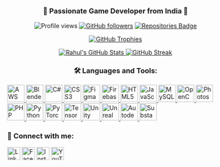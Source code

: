 <h3 align="center">🚀 Passionate Game Developer from India 🌟</h3>

<p align="center">
  <img src="https://komarev.com/ghpvc/?username=RahulTambatUbz&label=Profile%20views&color=0e75b6&style=flat" alt="Profile views" />
  <a href="https://github.com/RahulTambatUbz"><img src="https://img.shields.io/github/followers/rahultambatubz?label=Followers&style=social" alt="GitHub followers" /></a>
  <a href="https://github.com/RahulTambatUbz?tab=repositories"><img src="https://badges.pufler.dev/repos/rahultambatubz" alt="Repositories Badge" /></a>
</p>

<p align="center">
  <a href="https://github.com/ryo-ma/github-profile-trophy">
    <img src="https://github-profile-trophy.vercel.app/?username=RahulTambatUbz&theme=tokyonight&no-frame=false&column=8&margin-w=15&margin-h=15" alt="GitHub Trophies" />
  </a>
</p>



<p align="center">
   <a href="https://github.com/anuraghazra/github-readme-stats">
    <img src="https://github-readme-stats.vercel.app/api?username=RahulTambatUbz&show_icons=true&theme=tokyonight&card_width=250&card_height=100" alt="Rahul's GitHub Stats" />
  </a>
 <a href="https://git.io/streak-stats"><img src="https://github-readme-streak-stats.herokuapp.com?user=RahulTambatUbz&theme=tokyonight&card_width=300&type=png" alt="GitHub Streak" /></a>
 
</p>





<h3 align="center">🛠️ Languages and Tools:</h3>
<p align="left">
  <a href="https://aws.amazon.com" target="_blank" rel="noreferrer">
    <img src="https://img.icons8.com/color/48/000000/amazon-web-services.png" alt="AWS" width="40" height="40"/>
  </a>
  <a href="https://www.blender.org/" target="_blank" rel="noreferrer">
    <img src="https://img.icons8.com/color/48/000000/blender-3d.png" alt="Blender" width="40" height="40"/>
  </a>
  <a href="https://www.w3schools.com/cs/" target="_blank" rel="noreferrer">
    <img src="https://img.icons8.com/color/48/000000/c-sharp-logo-2.png" alt="C#" width="40" height="40"/>
  </a>
  <a href="https://www.w3schools.com/css/" target="_blank" rel="noreferrer">
    <img src="https://img.icons8.com/color/48/000000/css3.png" alt="CSS3" width="40" height="40"/>
  </a>
  <a href="https://www.figma.com/" target="_blank" rel="noreferrer">
    <img src="https://img.icons8.com/color/48/000000/figma.png" alt="Figma" width="40" height="40"/>
  </a>
  <a href="https://firebase.google.com/" target="_blank" rel="noreferrer">
    <img src="https://img.icons8.com/color/48/000000/firebase.png" alt="Firebase" width="40" height="40"/>
  </a>
  <a href="https://www.w3.org/html/" target="_blank" rel="noreferrer">
    <img src="https://img.icons8.com/color/48/000000/html-5.png" alt="HTML5" width="40" height="40"/>
  </a>
  <a href="https://developer.mozilla.org/en-US/docs/Web/JavaScript" target="_blank" rel="noreferrer">
    <img src="https://img.icons8.com/color/48/000000/javascript.png" alt="JavaScript" width="40" height="40"/>
  </a>
  <a href="https://www.mysql.com/" target="_blank" rel="noreferrer">
    <img src="https://img.icons8.com/color/48/000000/mysql-logo.png" alt="MySQL" width="40" height="40"/>
  </a>
  <a href="https://opencv.org/" target="_blank" rel="noreferrer">
    <img src="https://img.icons8.com/color/48/000000/opencv.png" alt="OpenCV" width="40" height="40"/>
  </a>
  <a href="https://www.photoshop.com/en" target="_blank" rel="noreferrer">
    <img src="https://img.icons8.com/color/48/000000/adobe-photoshop.png" alt="Photoshop" width="40" height="40"/>
  </a>
  <a href="https://www.php.net" target="_blank" rel="noreferrer">
    <img src="https://img.icons8.com/officel/48/000000/php-logo.png" alt="PHP" width="40" height="40"/>
  </a>
  <a href="https://www.python.org" target="_blank" rel="noreferrer">
    <img src= "https://img.icons8.com/?size=100&id=l75OEUJkPAk4&format=png&color=000000" alt="Python" width="40" height="40"/>
  </a>
  <a href="https://pytorch.org/" target="_blank" rel="noreferrer">
    <img src="https://img.icons8.com/?size=100&id=O6SWwpPIM0GB&format=png&color=000000" alt="PyTorch" width="40" height="40"/>
  </a>
  <a href="https://www.tensorflow.org" target="_blank" rel="noreferrer">
    <img src="https://img.icons8.com/color/48/000000/tensorflow.png" alt="TensorFlow" width="40" height="40"/>
  </a>
  <a href="https://unity.com/" target="_blank" rel="noreferrer">
    <img src="https://img.icons8.com/color/48/000000/unity.png" alt="Unity" width="40" height="40"/>
  </a>
  <a href="https://unrealengine.com/" target="_blank" rel="noreferrer">
    <img src="https://img.icons8.com/color/48/000000/unreal-engine.png" alt="Unreal Engine" width="40" height="40"/>
  </a>
   <a href="https://www.autodesk.com/in" target="_blank" rel="noreferrer">
    <img src="https://img.icons8.com/?size=100&id=106438&format=png&color=000000" alt="Autodesk Maya" width="40" height="40"/>
  </a>
 <a href="https://www.adobe.com/products/substance3d/apps/painter.html" target="_blank" rel="noreferrer">
    <img src="https://gamesnavneet.s3.eu-north-1.amazonaws.com/Git+Data/adobe-substance-3d-painter-icon.png" alt="Substance Painter" width="40" height="40"/>
  </a>
  
</p>


<h3 align="left">💬 Connect with me:</h3>
<p align="left">
  <a href="https://linkedin.com/in/rahul-tambat" target="_blank"><img align="center" src="https://img.icons8.com/color/48/000000/linkedin-circled.png" alt="LinkedIn" height="30" width="30" /></a>
  <a href="https://fb.com/rahul.tambat" target="_blank"><img align="center" src="https://img.icons8.com/color/48/000000/facebook-circled.png" alt="Facebook" height="30" width="30" /></a>
  <a href="https://instagram.com/rahultambat" target="_blank"><img align="center" src="https://img.icons8.com/color/48/000000/instagram-new.png" alt="Instagram" height="30" width="30" /></a>
  <a href="https://www.youtube.com/c/rahultambat470" target="_blank"><img align="center" src="https://img.icons8.com/color/48/000000/youtube-play.png" alt="YouTube" height="30" width="30" /></a>
</p>


